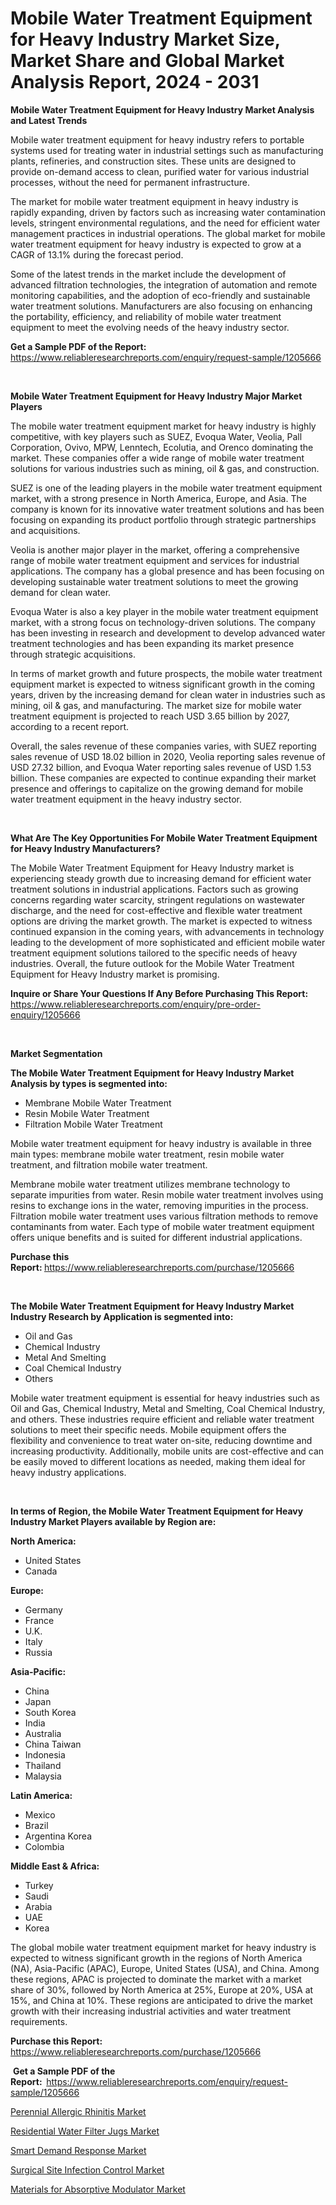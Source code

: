 <p><h1>Mobile Water Treatment Equipment for Heavy Industry Market Size, Market Share and Global Market Analysis Report, 2024 - 2031</h1></p><p><strong>Mobile Water Treatment Equipment for Heavy Industry Market Analysis and Latest Trends</strong></p>
<p><p>Mobile water treatment equipment for heavy industry refers to portable systems used for treating water in industrial settings such as manufacturing plants, refineries, and construction sites. These units are designed to provide on-demand access to clean, purified water for various industrial processes, without the need for permanent infrastructure.</p><p>The market for mobile water treatment equipment in heavy industry is rapidly expanding, driven by factors such as increasing water contamination levels, stringent environmental regulations, and the need for efficient water management practices in industrial operations. The global market for mobile water treatment equipment for heavy industry is expected to grow at a CAGR of 13.1% during the forecast period.</p><p>Some of the latest trends in the market include the development of advanced filtration technologies, the integration of automation and remote monitoring capabilities, and the adoption of eco-friendly and sustainable water treatment solutions. Manufacturers are also focusing on enhancing the portability, efficiency, and reliability of mobile water treatment equipment to meet the evolving needs of the heavy industry sector.</p></p>
<p><strong>Get a Sample PDF of the Report:&nbsp;</strong> <a href="https://www.reliableresearchreports.com/enquiry/request-sample/1205666">https://www.reliableresearchreports.com/enquiry/request-sample/1205666</a></p>
<p>&nbsp;</p>
<p><strong>Mobile Water Treatment Equipment for Heavy Industry Major Market Players</strong></p>
<p><p>The mobile water treatment equipment market for heavy industry is highly competitive, with key players such as SUEZ, Evoqua Water, Veolia, Pall Corporation, Ovivo, MPW, Lenntech, Ecolutia, and Orenco dominating the market. These companies offer a wide range of mobile water treatment solutions for various industries such as mining, oil & gas, and construction.</p><p>SUEZ is one of the leading players in the mobile water treatment equipment market, with a strong presence in North America, Europe, and Asia. The company is known for its innovative water treatment solutions and has been focusing on expanding its product portfolio through strategic partnerships and acquisitions.</p><p>Veolia is another major player in the market, offering a comprehensive range of mobile water treatment equipment and services for industrial applications. The company has a global presence and has been focusing on developing sustainable water treatment solutions to meet the growing demand for clean water.</p><p>Evoqua Water is also a key player in the mobile water treatment equipment market, with a strong focus on technology-driven solutions. The company has been investing in research and development to develop advanced water treatment technologies and has been expanding its market presence through strategic acquisitions.</p><p>In terms of market growth and future prospects, the mobile water treatment equipment market is expected to witness significant growth in the coming years, driven by the increasing demand for clean water in industries such as mining, oil & gas, and manufacturing. The market size for mobile water treatment equipment is projected to reach USD 3.65 billion by 2027, according to a recent report.</p><p>Overall, the sales revenue of these companies varies, with SUEZ reporting sales revenue of USD 18.02 billion in 2020, Veolia reporting sales revenue of USD 27.32 billion, and Evoqua Water reporting sales revenue of USD 1.53 billion. These companies are expected to continue expanding their market presence and offerings to capitalize on the growing demand for mobile water treatment equipment in the heavy industry sector.</p></p>
<p>&nbsp;</p>
<p><strong>What Are The Key Opportunities For Mobile Water Treatment Equipment for Heavy Industry Manufacturers?</strong></p>
<p><p>The Mobile Water Treatment Equipment for Heavy Industry market is experiencing steady growth due to increasing demand for efficient water treatment solutions in industrial applications. Factors such as growing concerns regarding water scarcity, stringent regulations on wastewater discharge, and the need for cost-effective and flexible water treatment options are driving the market growth. The market is expected to witness continued expansion in the coming years, with advancements in technology leading to the development of more sophisticated and efficient mobile water treatment equipment solutions tailored to the specific needs of heavy industries. Overall, the future outlook for the Mobile Water Treatment Equipment for Heavy Industry market is promising.</p></p>
<p><strong>Inquire or Share Your Questions If Any Before Purchasing This Report:</strong> <a href="https://www.reliableresearchreports.com/enquiry/pre-order-enquiry/1205666">https://www.reliableresearchreports.com/enquiry/pre-order-enquiry/1205666</a></p>
<p>&nbsp;</p>
<p><strong>Market Segmentation</strong></p>
<p><strong>The Mobile Water Treatment Equipment for Heavy Industry Market Analysis by types is segmented into:</strong></p>
<p><ul><li>Membrane Mobile Water Treatment</li><li>Resin Mobile Water Treatment</li><li>Filtration Mobile Water Treatment</li></ul></p>
<p><p>Mobile water treatment equipment for heavy industry is available in three main types: membrane mobile water treatment, resin mobile water treatment, and filtration mobile water treatment. </p><p>Membrane mobile water treatment utilizes membrane technology to separate impurities from water. Resin mobile water treatment involves using resins to exchange ions in the water, removing impurities in the process. Filtration mobile water treatment uses various filtration methods to remove contaminants from water. Each type of mobile water treatment equipment offers unique benefits and is suited for different industrial applications.</p></p>
<p><strong>Purchase this Report:&nbsp;</strong><a href="https://www.reliableresearchreports.com/purchase/1205666">https://www.reliableresearchreports.com/purchase/1205666</a></p>
<p>&nbsp;</p>
<p><strong>The Mobile Water Treatment Equipment for Heavy Industry Market Industry Research by Application is segmented into:</strong></p>
<p><ul><li>Oil and Gas</li><li>Chemical Industry</li><li>Metal And Smelting</li><li>Coal Chemical Industry</li><li>Others</li></ul></p>
<p><p>Mobile water treatment equipment is essential for heavy industries such as Oil and Gas, Chemical Industry, Metal and Smelting, Coal Chemical Industry, and others. These industries require efficient and reliable water treatment solutions to meet their specific needs. Mobile equipment offers the flexibility and convenience to treat water on-site, reducing downtime and increasing productivity. Additionally, mobile units are cost-effective and can be easily moved to different locations as needed, making them ideal for heavy industry applications.</p></p>
<p>&nbsp;</p>
<p><strong>In terms of Region, the Mobile Water Treatment Equipment for Heavy Industry Market Players available by Region are:</strong></p>
<p>
    <p> <strong> North America: </strong>
        <ul>
            <li>United States</li>
            <li>Canada</li>
        </ul>
        </p> 
    <p> <strong> Europe: </strong>
        <ul>
            <li>Germany</li>
            <li>France</li>
            <li>U.K.</li>
            <li>Italy</li>
            <li>Russia</li>
        </ul>
        </p> 
    <p> <strong> Asia-Pacific: </strong>
        <ul>
            <li>China</li>
            <li>Japan</li>
            <li>South Korea</li>
            <li>India</li>
            <li>Australia</li>
            <li>China Taiwan</li>
            <li>Indonesia</li>
            <li>Thailand</li>
            <li>Malaysia</li>
        </ul>
        </p> 
    <p> <strong> Latin America: </strong>
        <ul>
            <li>Mexico</li>
            <li>Brazil</li>
            <li>Argentina Korea</li>
            <li>Colombia</li>
        </ul>
        </p> 
    <p> <strong> Middle East & Africa: </strong>
        <ul>
            <li>Turkey</li>
            <li>Saudi</li>
            <li>Arabia</li>
            <li>UAE</li>
            <li>Korea</li>
        </ul>
    </p>
    </p>
<p><p>The global mobile water treatment equipment market for heavy industry is expected to witness significant growth in the regions of North America (NA), Asia-Pacific (APAC), Europe, United States (USA), and China. Among these regions, APAC is projected to dominate the market with a market share of 30%, followed by North America at 25%, Europe at 20%, USA at 15%, and China at 10%. These regions are anticipated to drive the market growth with their increasing industrial activities and water treatment requirements.</p></p>
<p><strong>Purchase this Report: </strong><a href="https://www.reliableresearchreports.com/purchase/1205666">https://www.reliableresearchreports.com/purchase/1205666</a></p>
<p>&nbsp;<strong>Get a Sample PDF of the Report:&nbsp;&nbsp;</strong><a href="https://www.reliableresearchreports.com/enquiry/request-sample/1205666">https://www.reliableresearchreports.com/enquiry/request-sample/1205666</a></p>
<p><strong></strong></p>
<p><p><a href="https://medium.com/@gloriariley1968/perennial-allergic-rhinitis-market-analysis-and-sze-forecasted-for-period-from-2024-to-2031-b62b9eb8eb53">Perennial Allergic Rhinitis Market</a></p><p><a href="https://github.com/AKSHATREPORTPRIME/Market-Research-Report-List-3/blob/main/residential-water-filter-jugs-market.md">Residential Water Filter Jugs Market</a></p><p><a href="https://medium.com/@gloriariley1968/smart-demand-response-market-comprehensive-assessment-by-type-application-and-geography-cdaf9ba961e3">Smart Demand Response Market</a></p><p><a href="https://medium.com/@gloriariley1968/surgical-site-infection-control-nbsp-market-focuses-on-market-share-size-and-projected-forecast-67f9ff5def76">Surgical Site Infection Control Market</a></p><p><a href="https://github.com/mancsybtousav/Market-Research-Report-List-1/blob/main/materials-for-absorptive-modulator-market.md">Materials for Absorptive Modulator Market</a></p></p>